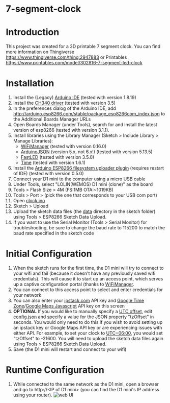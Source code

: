 # 7-segment-clock

# Introduction
This project was created for a 3D printable 7 segment clock. You can find more information on Thingiverse https://www.thingiverse.com/thing:2947883 or Printables https://www.printables.com/model/302816-7-segment-led-clock

# Installation
1. Install the (Legacy) [Arduino IDE](https://www.arduino.cc/en/software#legacy-ide-18x) (tested with version 1.8.19)
1. Install the [CH340 driver](https://www.wemos.cc/en/latest/tutorials/d1/get_started_with_arduino_d1.html#requirements) (tested with version 3.5)
1. In the preferences dialog of the Arduino IDE, add http://arduino.esp8266.com/stable/package_esp8266com_index.json to the Additional Boards Manager URLs
1. Open Boards Manager (under Tools), search for and install the latest version of esp8266 (tested with version 3.1.1).
1. Install libraries using the Library Manager (Sketch > Include Library > Manage Libraries):
    - [WiFiManager](https://github.com/tzapu/WiFiManager) (tested with version 0.16.0)
    - [ArduinoJSON](https://arduinojson.org) (version 5.x, not 6.x!) (tested with version 5.13.5)
    - [FastLED](https://github.com/FastLED/FastLED) (tested with version 3.5.0)
    - [Time](https://www.arduinolibraries.info/libraries/time) (tested with version 1.6.1)
1. Install the [Arduino ESP8266 filesystem uploader plugin](https://github.com/esp8266/arduino-esp8266fs-plugin) (requires restart of IDE) (tested with version 0.5.0)
1. Connect your D1 mini to the computer using a micro USB cable
1. Under Tools, select "LOLIN(WEMOS) D1 mini (clone)" as the board
1. Tools > Flash Size > 4M (FS:1MB OTA:~1019KB)
1. Tools > Port > (pick the one that corresponds to your USB com port)
1. Open [clock.ino](Arduino/clock.ino)
1. Sketch > Upload
1. Upload the sketch data files (the [data](Arduino/data) directory in the sketch folder) using Tools > ESP8266 Sketch Data Upload.
1. If you want to use the Serial Monitor (Tools > Serial Monitor) for troubleshooting, be sure to change the baud rate to 115200 to match the baud rate specified in the sketch code

# Initial Configuration
1. When the sketch runs for the first time, the D1 mini will try to connect to your wifi and fail (because it doesn't have any previously saved wifi credentials). This will cause it to start up an access point, which serves up a captive configuration portal (thanks to [WiFiManager](https://github.com/tzapu/WiFiManager).
1. You can connect to this access point to select and enter credentials for your network
1. You can also enter your [ipstack.com](https://ipstack.com/) API key and [Google Time Zone](https://developers.google.com/maps/documentation/timezone/get-api-key)/[Google Maps Javascript](https://developers.google.com/maps/documentation/javascript/get-api-key) API key on this screen
1. **OPTIONAL** If you would like to manually specify a [UTC offset](https://en.wikipedia.org/wiki/UTC_offset), edit [config.json](Arduino/data/config.json) and specify a value for the JSON property "tzOffset" in seconds. You would only need to do this if you wish to avoid setting up an ipstack key or Google Maps API key or are experiencing issues with either API. For example, to set your clock to [UTC−06:00](https://en.wikipedia.org/wiki/UTC%E2%88%9206:00), you would set "tzOffset" to -21600. You will need to upload the sketch data files again using Tools > ESP8266 Sketch Data Upload.
1. Save (the D1 mini will restart and connect to your wifi)

# Runtime Configuration
1. While connected to the same network as the D1 mini, open a browser and go to http://\<IP of D1 mini> (you can find the D1 mini's IP address using your router).
![web UI](web.png)
